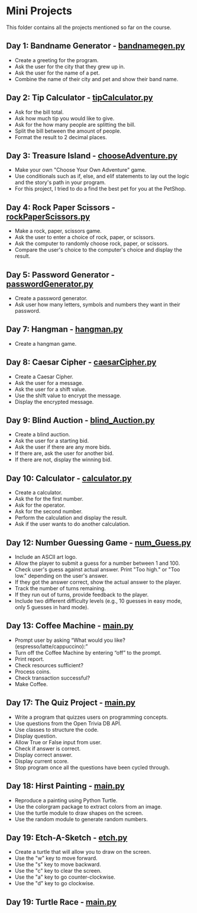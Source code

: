 # Mini Projects

This folder contains all the projects mentioned so far on the course.

## Day 1: Bandname Generator - [bandnamegen.py](https://github.com/patriciaong977/100-Days-of-Python/blob/master/Mini%20Projects/bandnamegen.py)

- Create a greeting for the program.
- Ask the user for the city that they grew up in.
- Ask the user for the name of a pet.
- Combine the name of their city and pet and show their band name.

## Day 2: Tip Calculator - [tipCalculator.py](https://github.com/patriciaong977/100-Days-of-Python/blob/master/Mini%20Projects/bandnamegen.py)

- Ask for the bill total.
- Ask how much tip you would like to give.
- Ask for the how many people are splitting the bill.
- Split the bill between the amount of people.
- Format the result to 2 decimal places.

## Day 3: Treasure Island - [chooseAdventure.py](https://github.com/patriciaong977/100-Days-of-Python/blob/master/Mini%20Projects/chooseAdventure.py)

- Make your own "Choose Your Own Adventure" game.
- Use conditionals such as if, else, and elif statements to lay out the logic and the story's path in your program.
- For this project, I tried to do a find the best pet for you at the PetShop.

## Day 4: Rock Paper Scissors - [rockPaperScissors.py](https://github.com/patriciaong977/100-Days-of-Python/blob/master/Mini%20Projects/rockPaperScissors.py)

- Make a rock, paper, scissors game.
- Ask the user to enter a choice of rock, paper, or scissors.
- Ask the computer to randomly choose rock, paper, or scissors.
- Compare the user's choice to the computer's choice and display the result.

## Day 5: Password Generator - [passwordGenerator.py](https://github.com/patriciaong977/100-Days-of-Python/blob/master/Mini%20Projects/createPWGen.py)

- Create a password generator.
- Ask user how many letters, symbols and numbers they want in their password.

## Day 7: Hangman - [hangman.py](https://github.com/patriciaong977/100-Days-of-Python/blob/master/Mini%20Projects/Hangman/hangman.py)

- Create a hangman game.

## Day 8: Caesar Cipher - [caesarCipher.py](https://github.com/patriciaong977/100-Days-of-Python/blob/master/Mini%20Projects/caesarCipher/caesarCipher.py)
- Create a Caesar Cipher.
- Ask the user for a message.
- Ask the user for a shift value.
- Use the shift value to encrypt the message.
- Display the encrypted message.

## Day 9: Blind Auction - [blind_Auction.py](https://github.com/patriciaong977/100-Days-of-Python/blob/master/Mini%20Projects/blindAuction/blind_Auction.py)
- Create a blind auction.
- Ask the user for a starting bid.
- Ask the user if there are any more bids.
- If there are, ask the user for another bid.
- If there are not, display the winning bid.

## Day 10: Calculator - [calculator.py](https://github.com/patriciaong977/100-Days-of-Python/blob/master/Mini%20Projects/calculator/calculator.py)
- Create a calculator.
- Ask the for the first number.
- Ask for the operator.
- Ask for the second number.
- Perform the calculation and display the result.
- Ask if the user wants to do another calculation.

## Day 12: Number Guessing Game - [num_Guess.py](https://github.com/patriciaong977/100-Days-of-Python/blob/master/Mini%20Projects/numberGuessing/num_Guess.py)
- Include an ASCII art logo.
- Allow the player to submit a guess for a number between 1 and 100.
- Check user's guess against actual answer. Print "Too high." or "Too low." depending on the user's answer.
- If they got the answer correct, show the actual answer to the player.
- Track the number of turns remaining.
- If they run out of turns, provide feedback to the player.
- Include two different difficulty levels (e.g., 10 guesses in easy mode, only 5 guesses in hard mode).

## Day 13: Coffee Machine - [main.py](https://github.com/patriciaong977/100-Days-of-Python/blob/master/Mini%20Projects/coffeeMachine/main.py)
- Prompt user by asking “What would you like? (espresso/latte/cappuccino):”
- Turn off the Coffee Machine by entering “off” to the prompt.
- Print report.
- Check resources sufficient?
- Process coins.
- Check transaction successful?
- Make Coffee.

## Day 17: The Quiz Project - [main.py](https://github.com/patriciaong977/100-Days-of-Python/blob/master/Mini%20Projects/Quiz%20Project/main.py)
- Write a program that quizzes users on programming concepts.
- Use questions from the Open Trivia DB API.
- Use classes to structure the code.
- Display question.
- Allow True or False input from user.
- Check if answer is correct.
- Display correct answer.
- Display current score.
- Stop program once all the questions have been cycled through.

## Day 18: Hirst Painting - [main.py](https://github.com/patriciaong977/100-Days-of-Python/blob/master/Mini%20Projects/hirstPainting/main.py)
- Reproduce a painting using Python Turtle.
- Use the colorgram package to extract colors from an image.
- Use the turtle module to draw shapes on the screen.
- Use the random module to generate random numbers.

## Day 19: Etch-A-Sketch - [etch.py](https://github.com/patriciaong977/100-Days-of-Python/blob/master/Mini%20Projects/Etch-a-sketch/etch.py)
- Create a turtle that will allow you to draw on the screen.
- Use the "w" key to move forward.
- Use the "s" key to move backward.
- Use the "c" key to clear the screen.
- Use the "a" key to go counter-clockwise.
- Use the "d" key to go clockwise.

## Day 19: Turtle Race - [main.py]()
